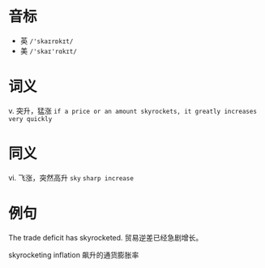 # 音标

- 英 `/'skaɪrɒkɪt/`
- 美 `/'skaɪ'rɑkɪt/`

# 词义

v. 突升，猛涨
`if a price or an amount skyrockets, it greatly increases very quickly`

# 同义

vi. 飞涨，突然高升
`sky` `sharp increase`

# 例句

The trade deficit has skyrocketed.
贸易逆差已经急剧增长。

skyrocketing inflation
飙升的通货膨胀率


